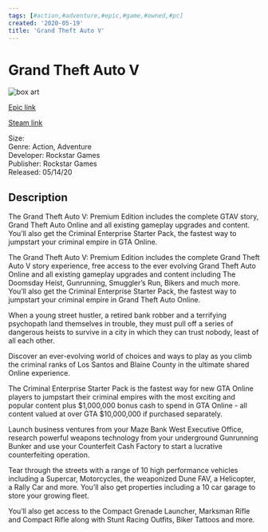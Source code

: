 ```yaml
---
tags: [#action,#adventure,#epic,#game,#owned,#pc]
created: '2020-05-19'
title: 'Grand Theft Auto V'
---
```

# Grand Theft Auto V

![box art](https://cdn1.epicgames.com/0584d2013f0149a791e7b9bad0eec102/offer/GTAV_EGS_Artwork_2560x1440_Landscaped%20Store-2560x1440-79155f950f32c9790073feaccae570fb.jpg?h=270&amp;resize=1&amp;w=480)

[Epic link](https://www.epicgames.com/store/en-US/p/grand-theft-auto-v)

[Steam link](https://store.steampowered.com/app/271590/Grand_Theft_Auto_V/?snr=1_7_7_151_150_1)

Size:   
Genre: Action, Adventure  
Developer: Rockstar Games  
Publisher: Rockstar Games  
Released: 05/14/20  

## Description

The Grand Theft Auto V: Premium Edition includes the complete GTAV story, Grand Theft Auto Online and all existing gameplay upgrades and content. You’ll also get the Criminal Enterprise Starter Pack, the fastest way to jumpstart your criminal empire in GTA Online.

The Grand Theft Auto V: Premium Edition includes the complete Grand Theft Auto V story experience, free access to the ever evolving Grand Theft Auto Online and all existing gameplay upgrades and content including The Doomsday Heist, Gunrunning, Smuggler’s Run, Bikers and much more. You’ll also get the Criminal Enterprise Starter Pack, the fastest way to jumpstart your criminal empire in Grand Theft Auto Online.

When a young street hustler, a retired bank robber and a terrifying psychopath land themselves in trouble, they must pull off a series of dangerous heists to survive in a city in which they can trust nobody, least of all each other.

Discover an ever-evolving world of choices and ways to play as you climb the criminal ranks of Los Santos and Blaine County in the ultimate shared Online experience.

The Criminal Enterprise Starter Pack is the fastest way for new GTA Online players to jumpstart their criminal empires with the most exciting and popular content plus $1,000,000 bonus cash to spend in GTA Online - all content valued at over GTA $10,000,000 if purchased separately.

Launch business ventures from your Maze Bank West Executive Office, research powerful weapons technology from your underground Gunrunning Bunker and use your Counterfeit Cash Factory to start a lucrative counterfeiting operation.

Tear through the streets with a range of 10 high performance vehicles including a Supercar, Motorcycles, the weaponized Dune FAV, a Helicopter, a Rally Car and more. You’ll also get properties including a 10 car garage to store your growing fleet.

You’ll also get access to the Compact Grenade Launcher, Marksman Rifle and Compact Rifle along with Stunt Racing Outfits, Biker Tattoos and more.
